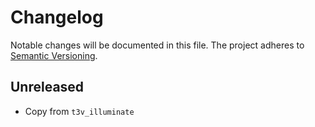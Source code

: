 Changelog
=========

Notable changes will be documented in this file. The project adheres to [Semantic Versioning].

Unreleased
----------

* Copy from `t3v_illuminate`

[Semantic Versioning]: http://semver.org "Semantic Versioning"